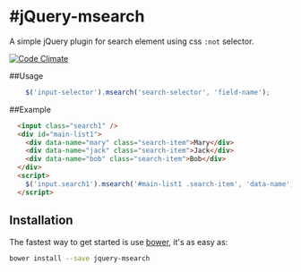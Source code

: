 
#jQuery-msearch
==========
A simple jQuery plugin for search element using css `:not` selector.


[![Code Climate](https://codeclimate.com/github/dca/jquery-msearch.png)](https://codeclimate.com/github/dca/jquery-msearch)

##Usage

```js
    $('input-selector').msearch('search-selector', 'field-name');
```

##Example

```html
  <input class="search1" />
  <div id="main-list1">
    <div data-name="mary" class="search-item">Mary</div>
    <div data-name="jack" class="search-item">Jack</div>
    <div data-name="bob" class="search-item">Bob</div>
  </div>
  <script>
    $('input.search1').msearch('#main-list1 .search-item', 'data-name');
  </script>
```


## Installation

The fastest way to get started is use [bower](http://bower.io), it's as easy as:

```sh
bower install --save jquery-msearch
```

 